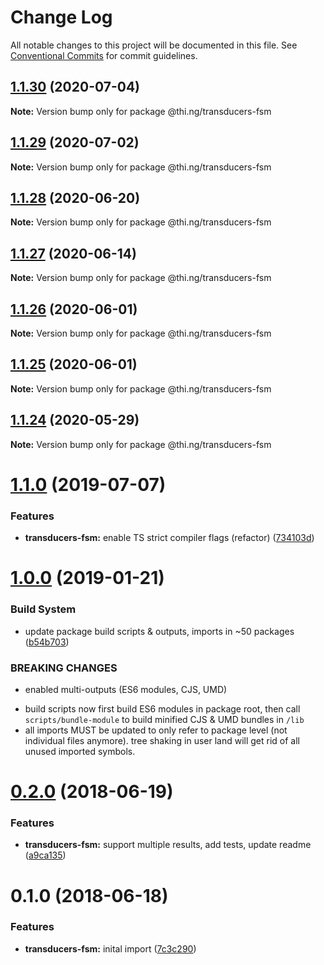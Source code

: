 # Change Log

All notable changes to this project will be documented in this file.
See [Conventional Commits](https://conventionalcommits.org) for commit guidelines.

## [1.1.30](https://github.com/thi-ng/umbrella/compare/@thi.ng/transducers-fsm@1.1.29...@thi.ng/transducers-fsm@1.1.30) (2020-07-04)

**Note:** Version bump only for package @thi.ng/transducers-fsm





## [1.1.29](https://github.com/thi-ng/umbrella/compare/@thi.ng/transducers-fsm@1.1.28...@thi.ng/transducers-fsm@1.1.29) (2020-07-02)

**Note:** Version bump only for package @thi.ng/transducers-fsm





## [1.1.28](https://github.com/thi-ng/umbrella/compare/@thi.ng/transducers-fsm@1.1.27...@thi.ng/transducers-fsm@1.1.28) (2020-06-20)

**Note:** Version bump only for package @thi.ng/transducers-fsm





## [1.1.27](https://github.com/thi-ng/umbrella/compare/@thi.ng/transducers-fsm@1.1.26...@thi.ng/transducers-fsm@1.1.27) (2020-06-14)

**Note:** Version bump only for package @thi.ng/transducers-fsm





## [1.1.26](https://github.com/thi-ng/umbrella/compare/@thi.ng/transducers-fsm@1.1.25...@thi.ng/transducers-fsm@1.1.26) (2020-06-01)

**Note:** Version bump only for package @thi.ng/transducers-fsm





## [1.1.25](https://github.com/thi-ng/umbrella/compare/@thi.ng/transducers-fsm@1.1.24...@thi.ng/transducers-fsm@1.1.25) (2020-06-01)

**Note:** Version bump only for package @thi.ng/transducers-fsm





## [1.1.24](https://github.com/thi-ng/umbrella/compare/@thi.ng/transducers-fsm@1.1.23...@thi.ng/transducers-fsm@1.1.24) (2020-05-29)

**Note:** Version bump only for package @thi.ng/transducers-fsm





# [1.1.0](https://github.com/thi-ng/umbrella/compare/@thi.ng/transducers-fsm@1.0.19...@thi.ng/transducers-fsm@1.1.0) (2019-07-07)

### Features

* **transducers-fsm:** enable TS strict compiler flags (refactor) ([734103d](https://github.com/thi-ng/umbrella/commit/734103d))

# [1.0.0](https://github.com/thi-ng/umbrella/compare/@thi.ng/transducers-fsm@0.2.36...@thi.ng/transducers-fsm@1.0.0) (2019-01-21)

### Build System

* update package build scripts & outputs, imports in ~50 packages ([b54b703](https://github.com/thi-ng/umbrella/commit/b54b703))

### BREAKING CHANGES

* enabled multi-outputs (ES6 modules, CJS, UMD)

- build scripts now first build ES6 modules in package root, then call
  `scripts/bundle-module` to build minified CJS & UMD bundles in `/lib`
- all imports MUST be updated to only refer to package level
  (not individual files anymore). tree shaking in user land will get rid of
  all unused imported symbols.

<a name="0.2.0"></a>
# [0.2.0](https://github.com/thi-ng/umbrella/compare/@thi.ng/transducers-fsm@0.1.0...@thi.ng/transducers-fsm@0.2.0) (2018-06-19)

### Features

* **transducers-fsm:** support multiple results, add tests, update readme ([a9ca135](https://github.com/thi-ng/umbrella/commit/a9ca135))

<a name="0.1.0"></a>
# 0.1.0 (2018-06-18)

### Features

* **transducers-fsm:** inital import ([7c3c290](https://github.com/thi-ng/umbrella/commit/7c3c290))
